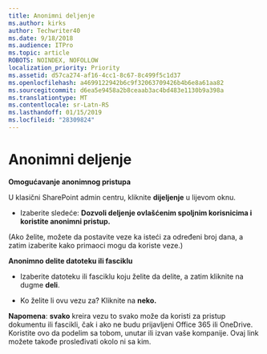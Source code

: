 ```yaml
---
title: Anonimni deljenje
ms.author: kirks
author: Techwriter40
ms.date: 9/18/2018
ms.audience: ITPro
ms.topic: article
ROBOTS: NOINDEX, NOFOLLOW
localization_priority: Priority
ms.assetid: d57ca274-af16-4cc1-8c67-8c499f5c1d37
ms.openlocfilehash: a4699122942b6c9f32063709426b4b6e8a61aa82
ms.sourcegitcommit: d6ea5e9458a2b8ceaab3ac4bd483e1130b9a398a
ms.translationtype: MT
ms.contentlocale: sr-Latn-RS
ms.lasthandoff: 01/15/2019
ms.locfileid: "28309824"
---
```

# <a name="anonymous-sharing"></a>Anonimni deljenje

 **Omogućavanje anonimnog pristupa**
  
U klasični SharePoint admin centru, kliknite **dijeljenje** u lijevom oknu. 
  
- Izaberite sledeće: **Dozvoli deljenje ovlašćenim spoljnim korisnicima i koristite anonimni pristup.**
  
(Ako želite, možete da postavite veze ka isteći za određeni broj dana, a zatim izaberite kako primaoci mogu da koriste veze.)
    
 **Anonimno delite datoteku ili fasciklu**
  
- Izaberite datoteku ili fasciklu koju želite da delite, a zatim kliknite na dugme **deli**. 
    
- Ko želite li ovu vezu za? Kliknite na **neko.**
  
 **Napomena**: **svako** kreira vezu to svako može da koristi za pristup dokumentu ili fascikli, čak i ako ne budu prijavljeni Office 365 ili OneDrive. Koristite ovo da podelim sa tobom, unutar ili izvan vaše kompanije. Ovaj link možete takođe prosleđivati okolo ni sa kim. 
    

